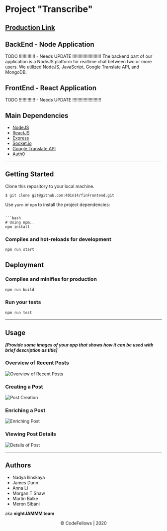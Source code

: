 # Project "Transcribe"

## [Production Link](https://transcribe-chat.com) 


## BackEnd - Node Application
TODO !!!!!!!!!!!!!  - Needs UPDATE !!!!!!!!!!!!!!!!!!!!!!!
The backend part of our application is a NodeJS platform for realtime chat between two or more users. We utilized NodeJS, JavaScript, Google Translate API, and MongoDB. 

## FrontEnd - React Application

TODO !!!!!!!!!!!!!  - Needs UPDATE !!!!!!!!!!!!!!!!!!!!!!!

## Main Dependencies

- [NodeJS](https://nodejs.org/en/)
- [ReactJS](https://reactjs.org/)
- [Express](https://expressjs.com/) 
- [Socket.io](https://socket.io/)
- [Google Translate API](https://www.npmjs.com/package/google-translate)
- [Auth0](https://auth0.com/)


---------------------------------

## Getting Started

Clone this repository to your local machine.
```
$ git clone git@github.com:401n14/finFrontend.git
```
Use `yarn` or `npm` to install the project dependencies:
```

```bash
# Using npm..
npm install

```

### Compiles and hot-reloads for development

```bash
npm run start
```

## Deployment

### Compiles and minifies for production

```bash
npm run build
```

### Run your tests

```bash
npm run test
```

---------------------------------

## Usage
***[Provide some images of your app that shows how it can be used with brief description as title]***

### Overview of Recent Posts
![Overview of Recent Posts](https://via.placeholder.com/500x250)

### Creating a Post
![Post Creation](https://via.placeholder.com/500x250)

### Enriching a Post
![Enriching Post](https://via.placeholder.com/500x250)

### Viewing Post Details
![Details of Post](https://via.placeholder.com/500x250)

---------------------------------

## Authors
* Nadya Ilinskaya
* James Dunn
* Anna Li
* Morgan T Shaw
* Martin Balke
* Meron Sibani

aka **nightJAMMM team**

<center>© CodeFellows | 2020</center>
